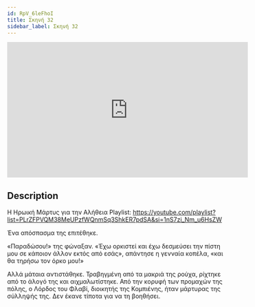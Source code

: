```yaml
---
id: RpV_6leFhoI
title: Σκηνή 32
sidebar_label: Σκηνή 32
---
```


<iframe
  width="560"
  height="315"
  src="https://www.youtube.com/embed/RpV_6leFhoI"
  title="YouTube video player"
  frameborder="0"
  allow="accelerometer; autoplay; clipboard-write; encrypted-media; gyroscope; picture-in-picture; web-share"
  referrerpolicy="strict-origin-when-cross-origin"
  allowfullscreen
></iframe>

## Description

Η Ηρωική Μάρτυς για την Αλήθεια
Playlist: https://youtube.com/playlist?list=PLrZFPVQM38MeUPzfWQnmSq3ShkER7pdSA&si=1nS7zi_Nm_u6HsZW 

Ένα απόσπασμα της επιτέθηκε.

«Παραδώσου!» της φώναξαν. «Έχω ορκιστεί και έχω δεσμεύσει την πίστη μου σε κάποιον άλλον εκτός από εσάς», απάντησε η γενναία κοπέλα, «και θα τηρήσω τον όρκο μου!»

Αλλά μάταια αντιστάθηκε. Τραβηγμένη από τα μακριά της ρούχα, ρίχτηκε από το άλογό της και αιχμαλωτίστηκε. Από την κορυφή των προμαχών της πόλης, ο Λόρδος του Φλαβί, διοικητής της Κομπιένης, ήταν μάρτυρας της σύλληψής της. Δεν έκανε τίποτα για να τη βοηθήσει.
